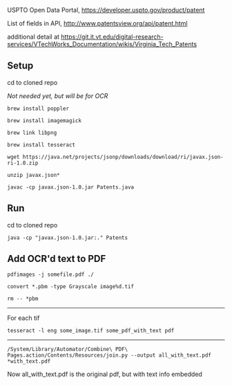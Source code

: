USPTO Open Data Portal, https://developer.uspto.gov/product/patent

List of fields in API, http://www.patentsview.org/api/patent.html

additional detail at 
https://git.it.vt.edu/digital-research-services/VTechWorks_Documentation/wikis/Virginia_Tech_Patents

## Setup

cd to cloned repo


_Not needed yet, but will be for OCR_

```
brew install poppler

brew install imagemagick

brew link libpng

brew install tesseract

```

`wget https://java.net/projects/jsonp/downloads/download/ri/javax.json-ri-1.0.zip`

`unzip javax.json*`

`javac -cp javax.json-1.0.jar Patents.java`


## Run

cd to cloned repo

`java -cp "javax.json-1.0.jar:." Patents`

## Add OCR'd text to PDF

`pdfimages -j somefile.pdf ./`

`convert *.pbm -type Grayscale image%d.tif`

`rm -- *pbm`

-----

For each tif

`tesseract -l eng some_image.tif some_pdf_with_text pdf`

----

`/System/Library/Automator/Combine\ PDF\ Pages.action/Contents/Resources/join.py --output all_with_text.pdf *with_text.pdf`

Now all_with_text.pdf is the original pdf, but with text info embedded
